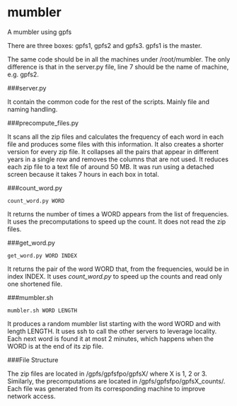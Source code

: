 # mumbler
A mumbler using gpfs

There are three boxes: gpfs1, gpfs2 and gpfs3. gpfs1 is the master.

The same code should be in all the machines under /root/mumbler. The only difference is that in the server.py file, line 7 should be the name of machine, e.g. gpfs2.

###server.py

It contain the common code for the rest of the scripts. Mainly file and naming handling.

###precompute_files.py

It scans all the zip files and calculates the frequency of each word in each file and produces some files with this information.
It also creates a shorter version for every zip file. It collapses all the pairs that appear in
different years in a single row and removes the columns that are not used. It reduces each zip file to a text file of around 50 MB.
It was run using a detached screen because it takes 7 hours in each box in total.

###count_word.py

```
count_word.py WORD
```

It returns the number of times a WORD appears from the list of frequencies. It uses the precomputations to speed up the count. It does not read the zip files.

###get_word.py

```
get_word.py WORD INDEX
```

It returns the pair of the word WORD that, from the frequencies, would be in index INDEX. It uses *count_word.py* to speed up the counts and read only one shortened file.

###mumbler.sh

```
mumbler.sh WORD LENGTH
```

It produces a random mumbler list starting with the word WORD and with length LENGTH. It uses ssh to call the other servers to leverage locality.
Each next word is found it at most 2 minutes, which happens when the WORD is at the end of its zip file.

###File Structure

The zip files are located in /gpfs/gpfsfpo/gpfsX/ where X is 1, 2 or 3. Similarly, the precomputations are located in /gpfs/gpfsfpo/gpfsX_counts/.
Each file was generated from its corresponding machine to improve network access.
